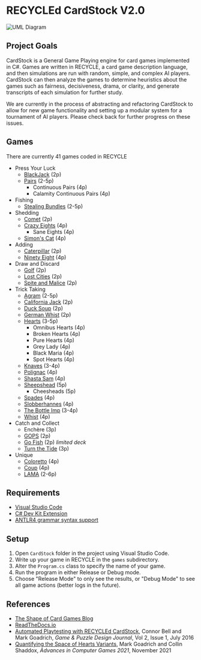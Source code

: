 ﻿# RECYCLEd CardStock V2.0

![UML Diagram](CardStock.png)

## Project Goals

CardStock is a General Game Playing engine for card games implemented 
in C#. Games are written in RECYCLE, a card game description language, and
then simulations are run with random, simple, and complex AI players. CardStock can then
analyze the games to determine heuristics about the games
such as fairness, decisiveness, drama, or clarity, and generate transcripts of
each simulation for further study.

We are currently in the process of abstracting and refactoring CardStock to allow
for new game functionality and setting up a modular system for a
tournament of AI players. Please check back for further progress on these issues.

## Games

There are currently 41 games coded in RECYCLE

* Press Your Luck
    * [BlackJack](https://www.pagat.com/banking/blackjack.html) (2p)
    * [Pairs](https://cheapass.com/wp-content/uploads/2018/02/PairsCompanionBookWebFeb2018.pdf) (2-5p)
        * Continuous Pairs (4p)
        * Calamity Continuous Pairs (4p)
* Fishing
    * [Stealing Bundles](https://www.pagat.com/fishing/bundle.html) (2-5p)
* Shedding
    * [Comet](http://www.catsatcards.com/Games/Comet.html) (2p)
    * [Crazy Eights](https://www.pagat.com/eights/crazy8s.html) (4p)
        * Sane Eights (4p)
    * [Simon's Cat](https://www.sjgames.com/simonscat/Simons-Cat-Rules.pdf) (4p)
* Adding
    * [Caterpillar](http://www.parlettgames.uk/oricards/caterpil.html) (2p)
    * [Ninety Eight](https://www.pagat.com/adders/98.html) (4p)
* Draw and Discard
    * [Golf](https://www.pagat.com/draw/golf.html) (2p)
    * [Lost Cities](https://cdn.1j1ju.com/medias/c8/66/47-lost-cities-rulebook.pdf) (2p)
    * [Spite and Malice](https://www.pagat.com/patience/spitemal.html) (2p)
* Trick Taking
    * [Agram](https://www.pagat.com/last/agram.html) (2-5p)
    * [California Jack](https://www.bicyclecards.com/how-to-play/california-jack/) (2p)
    * [Duck Soup](http://www.parlettgames.uk/oricards/ducksoup.html) (2p)
    * [German Whist](https://www.pagat.com/whist/german_whist.html) (2p)
    * [Hearts](https://www.pagat.com/reverse/hearts.html) (3-5p)
        * Omnibus Hearts (4p)
        * Broken Hearts (4p)
        * Pure Hearts (4p)
        * Grey Lady (4p)
        * Black Maria (4p)
        * Spot Hearts (4p)
    * [Knaves](http://whiteknucklecards.com/games/knaves.html) (3-4p)
    * [Polignac](http://whiteknucklecards.com/games/polignac.html) (4p)
    * [Shasta Sam](https://www.bicyclecards.com/how-to-play/shasta-sam/) (4p)
    * [Sheepshead](https://www.pagat.com/schafkopf/shep.html) (5p)
        * Cheesheads (5p)
    * [Spades](https://www.pagat.com/auctionwhist/spades.html) (4p)
    * [Slobberhannes](http://whiteknucklecards.com/games/slobberhannes.html) (4p)
    * [The Bottle Imp](https://tesera.ru/images/items/11335/Bottle_Imp_Rules_EN.pdf) (3-4p)
    * [Whist](https://www.pagat.com/whist/whist.html) (4p)
* Catch and Collect
    * Enchère (3p)
    * [GOPS](https://www.pagat.com/misc/gops.html) (2p)
    * [Go Fish](https://www.pagat.com/quartet/gofish.html) (2p) *limited deck*
    * [Turn the Tide](https://gamewright.com/pdfs/Rules/TurnTheTide-RULES.pdf) (3p)
* Unique
    * [Coloretto](https://www.riograndegames.com/wp-content/uploads/2013/02/Coloretto-Rules.pdf) (4p)
    * [Coup](http://boardgame.bg/coup%20rules%20pdf.pdf) (4p)
    * [LAMA](https://boardgamegeek.com/filepage/180052/lama-official-rules) (2-6p)

## Requirements

* [Visual Studio Code](https://code.visualstudio.com/)
* [C# Dev Kit Extension](https://marketplace.visualstudio.com/items/?itemName=ms-dotnettools.csdevkit)
* [ANTLR4 grammar syntax support](https://marketplace.visualstudio.com/items/?itemName=mike-lischke.vscode-antlr4)

## Setup

1. Open `CardStock` folder in the project using Visual Studio Code.
2. Write up your game in RECYCLE in the `games` subdirectory.
3. Alter the `Program.cs` class to specify the name of your game.
4. Run the program in either Release or Debug mode.
5. Choose "Release Mode" to only see the results, or "Debug Mode" to see all game actions (better logs in the future).

## References

* [The Shape of Card Games Blog](http://mgoadric.github.io/cardstock)
* [ReadTheDocs.io](http://cardstock.readthedocs.io)
* [Automated Playtesting with RECYCLEd CardStock](http://mark.goadrich.com/articles/issue-2-1-09-recycled.pdf), Connor Bell and Mark Goadrich, *Game & Puzzle Design Journal*, Vol 2, Issue 1, July 2016
* [Quantifying the Space of Hearts Variants](http://mark.goadrich.com/articles/Hearts_ACS_2021.pdf), Mark Goadrich and Collin Shaddox, *Advances in Computer Games 2021*, November 2021
